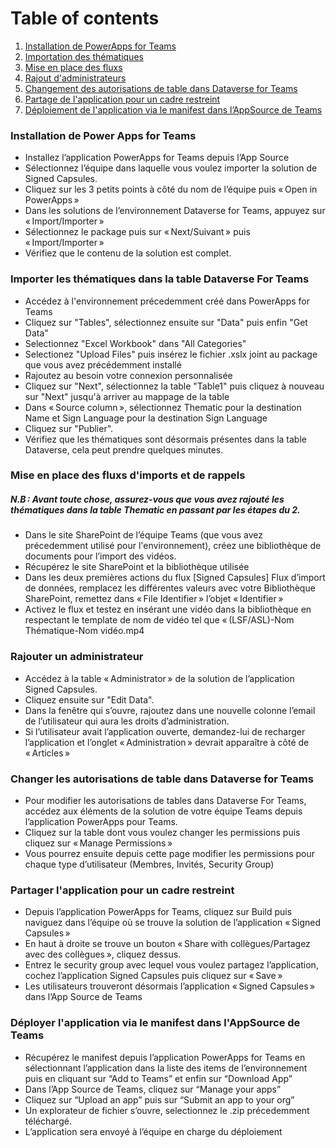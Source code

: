 # Table of contents

1. [Installation de PowerApps for Teams](#installation-de-power-apps-for-teams)
2. [Importation des thématiques](#importer-les-thématiques-dans-la-table-dataverse-for-teams)
3. [Mise en place des fluxs](#mise-en-place-des-fluxs-dimports-et-de-rappels)
4. [Rajout d'administrateurs](#rajouter-un-administrateur)
5. [Changement des autorisations de table dans Dataverse for Teams](#changer-les-autorisations-de-table-dans-dataverse-for-teams)
6. [Partage de l'application pour un cadre restreint](#partager-lapplication-pour-un-cadre-restreint)
7. [Déploiement de l'application via le manifest dans l’AppSource de Teams](#déployer-lapplication-via-le-manifest-dans-lappsource-de-teams)

### Installation de Power Apps for Teams 

- Installez l’application PowerApps for Teams depuis l’App Source 
- Sélectionnez l’équipe dans laquelle vous voulez importer la solution de Signed Capsules.
- Cliquez sur les 3 petits points à côté du nom de l’équipe puis « Open in PowerApps »  
- Dans les solutions de l’environnement Dataverse for Teams, appuyez sur « Import/Importer » 
- Sélectionnez le package puis sur « Next/Suivant » puis « Import/Importer » 
- Vérifiez que le contenu de la solution est complet. 

### Importer les thématiques dans la table Dataverse For Teams 

- Accédez à l'environnement précedemment créé dans PowerApps for Teams
- Cliquez sur "Tables", sélectionnez ensuite sur "Data" puis enfin "Get Data"
- Selectionnez "Excel Workbook" dans "All Categories"
- Selectionez "Upload Files" puis insérez le fichier .xslx joint au package que vous avez précédemment installé
- Rajoutez au besoin votre connexion personnalisée 
- Cliquez sur "Next", sélectionnez la table "Table1" puis cliquez à nouveau sur "Next" jusqu'à arriver au mappage de la table
- Dans « Source column », sélectionnez Thematic pour la destination Name et Sign Language pour la destination Sign Language 
- Cliquez sur "Publier".
- Vérifiez que les thématiques sont désormais présentes dans la table Dataverse, cela peut prendre quelques minutes.


### Mise en place des fluxs d'imports et de rappels 

##### N.B : Avant toute chose, assurez-vous que vous avez rajouté les thématiques dans la table Thematic en passant par les étapes du 2.   
 
- Dans le site SharePoint de l’équipe Teams (que vous avez précedemment utilisé pour l'environnement), créez une bibliothèque de documents pour l’import des vidéos.
- Récupérez le site SharePoint et la bibliothèque utilisée 
- Dans les deux premières actions du flux [Signed Capsules] Flux d’import de données, remplacez les différentes valeurs avec votre Bibliothèque SharePoint, remettez dans « File Identifier » l’objet « Identifier »  
- Activez le flux et testez en insérant une vidéo dans la bibliothèque en respectant le template de nom de vidéo tel que « (LSF/ASL)-Nom Thématique-Nom vidéo.mp4 
 

### Rajouter un administrateur 

- Accédez à la table « Administrator » de la solution de l’application Signed Capsules. 
- Cliquez ensuite sur "Edit Data".
- Dans la fenêtre qui s’ouvre, rajoutez dans une nouvelle colonne l’email de l’utilisateur qui aura les droits d’administration. 
- Si l’utilisateur avait l’application ouverte, demandez-lui de recharger l’application et l’onglet « Administration » devrait apparaître à côté de « Articles »  

### Changer les autorisations de table dans Dataverse for Teams

- Pour modifier les autorisations de tables dans Dataverse For Teams, accédez aux éléments de la solution de votre équipe Teams depuis l’application PowerApps pour Teams. 
- Cliquez sur la table dont vous voulez changer les permissions puis cliquez sur « Manage Permissions »  
- Vous pourrez ensuite depuis cette page modifier les permissions pour chaque type d’utilisateur (Membres, Invités, Security Group)  

### Partager l'application pour un cadre restreint

- Depuis l’application PowerApps for Teams, cliquez sur Build puis naviguez dans l’équipe où se trouve la solution de l’application « Signed Capsules » 
- En haut à droite se trouve un bouton « Share with collègues/Partagez avec des collègues », cliquez dessus.
- Entrez le security group avec lequel vous voulez partagez l’application, cochez l’application Signed Capsules puis cliquez sur « Save » 
- Les utilisateurs trouveront désormais l’application « Signed Capsules » dans l’App Source de Teams 

### Déployer l'application via le manifest dans l'AppSource de Teams
 
- Récupérez le manifest depuis l’application PowerApps for Teams en sélectionnant l’application dans la liste des items de l’environnement puis en cliquant sur “Add to Teams” et enfin sur “Download App” 
- Dans l’App Source de Teams, cliquez sur “Manage your apps”  
- Cliquez sur “Upload an app” puis sur “Submit an app to your org” 
- Un explorateur de fichier s’ouvre, selectionnez le .zip précedemment téléchargé. 
- L’application sera envoyé à l’équipe en charge du déploiement 
